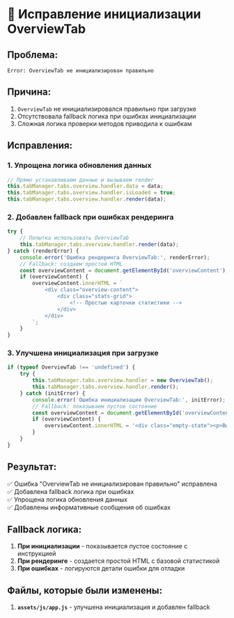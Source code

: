 # 🔧 Исправление инициализации OverviewTab

## Проблема:
```
Error: OverviewTab не инициализирован правильно
```

## Причина:
1. `OverviewTab` не инициализировался правильно при загрузке
2. Отсутствовала fallback логика при ошибках инициализации
3. Сложная логика проверки методов приводила к ошибкам

## Исправления:

### 1. **Упрощена логика обновления данных**
```javascript
// Прямо устанавливаем данные и вызываем render
this.tabManager.tabs.overview.handler.data = data;
this.tabManager.tabs.overview.handler.isLoaded = true;
this.tabManager.tabs.overview.handler.render(data);
```

### 2. **Добавлен fallback при ошибках рендеринга**
```javascript
try {
    // Попытка использовать OverviewTab
    this.tabManager.tabs.overview.handler.render(data);
} catch (renderError) {
    console.error('Ошибка рендеринга OverviewTab:', renderError);
    // Fallback: создаем простой HTML
    const overviewContent = document.getElementById('overviewContent');
    if (overviewContent) {
        overviewContent.innerHTML = `
            <div class="overview-content">
                <div class="stats-grid">
                    <!-- Простые карточки статистики -->
                </div>
            </div>
        `;
    }
}
```

### 3. **Улучшена инициализация при загрузке**
```javascript
if (typeof OverviewTab !== 'undefined') {
    try {
        this.tabManager.tabs.overview.handler = new OverviewTab();
        this.tabManager.tabs.overview.handler.render();
    } catch (initError) {
        console.error('Ошибка инициализации OverviewTab:', initError);
        // Fallback: показываем пустое состояние
        const overviewContent = document.getElementById('overviewContent');
        if (overviewContent) {
            overviewContent.innerHTML = '<div class="empty-state"><p>Выберите домен и нажмите "Анализировать" для загрузки данных</p></div>';
        }
    }
}
```

## Результат:

✅ Ошибка "OverviewTab не инициализирован правильно" исправлена  
✅ Добавлена fallback логика при ошибках  
✅ Упрощена логика обновления данных  
✅ Добавлены информативные сообщения об ошибках  

## Fallback логика:

1. **При инициализации** - показывается пустое состояние с инструкцией
2. **При рендеринге** - создается простой HTML с базовой статистикой
3. **При ошибках** - логируются детали ошибки для отладки

## Файлы, которые были изменены:

1. **`assets/js/app.js`** - улучшена инициализация и добавлен fallback
